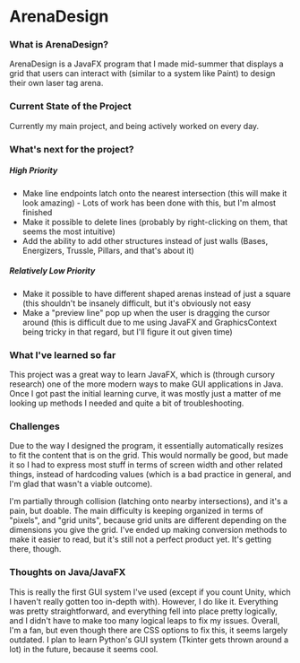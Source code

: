 # ArenaDesign
### What is ArenaDesign?

ArenaDesign is a JavaFX program that I made mid-summer that displays a grid that users can interact with 
(similar to a system like Paint) to design their own laser tag arena.

### Current State of the Project

Currently my main project, and being actively worked on every day.

### What's next for the project?

##### High Priority

- Make line endpoints latch onto the nearest intersection (this will make it look amazing) - Lots of work has been done with this, but I'm almost finished
- Make it possible to delete lines (probably by right-clicking on them, that seems the most intuitive)
- Add the ability to add other structures instead of just walls (Bases, Energizers, Trussle, Pillars, and that's about it)

##### Relatively Low Priority

- Make it possible to have different shaped arenas instead of just a square (this shouldn't be insanely difficult, but it's obviously not easy
- Make a "preview line" pop up when the user is dragging the cursor around (this is difficult due to me using JavaFX and GraphicsContext being tricky in that regard, but I'll figure it out given time)

### What I've learned so far

This project was a great way to learn JavaFX, which is (through cursory research) one of the more modern ways to make GUI applications
in Java. Once I got past the initial learning curve, it was mostly just a matter of me looking up methods I needed and quite a bit of 
troubleshooting.

### Challenges

Due to the way I designed the program, it essentially automatically resizes to fit the content that is on the grid. This would
normally be good, but made it so I had to express most stuff in terms of screen width and other related things, instead of 
hardcoding values (which is a bad practice in general, and I'm glad that wasn't a viable outcome). 

I'm partially through collision (latching onto nearby intersections), and it's a pain, but doable. The main difficulty is keeping organized in terms of "pixels", and "grid units", because grid units are different depending on the dimensions you give the grid. I've ended up making conversion methods to make it easier to read, but it's still not a perfect product yet. It's getting there, though.

### Thoughts on Java/JavaFX

This is really the first GUI system I've used (except if you count Unity, which I haven't really gotten too in-depth with). However, I 
do like it. Everything was pretty straightforward, and everything fell into place pretty logically, and I didn't have to make too many
logical leaps to fix my issues. Overall, I'm a fan, but even though there are CSS options to fix this, it seems largely outdated. I plan
to learn Python's GUI system (Tkinter gets thrown around a lot) in the future, because it seems cool.




